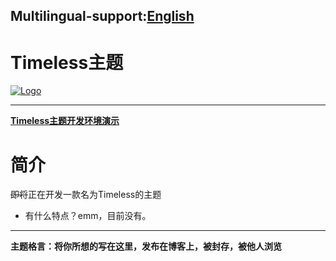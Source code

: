 ## Multilingual-support:[English](https://github.com/return2017/Timeless-themes/blob/main/README-en.md#currently-in-english "English")
# Timeless主题
[![Logo](https://s3.uuu.ovh/imgs/2022/12/08/bb62af770ed5336e.png "Logo")](https://s3.uuu.ovh/imgs/2022/12/08/bb62af770ed5336e.png "Logo")

------------


**[Timeless主题开发环境演示](https://ttfdat.return2017.top/ "Timeless主题开发环境演示")**

# 简介
<s>即将</s>正在开发一款名为Timeless的主题
- 有什么特点？emm，目前没有。

------------


**主题格言：将你所想的写在这里，发布在博客上，被封存，被他人浏览**
